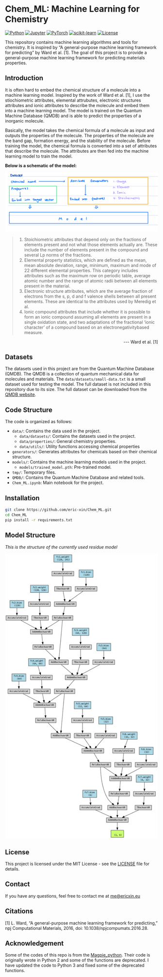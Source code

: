 # Chem_ML: Machine Learning for Chemistry

[![Python](https://img.shields.io/badge/Python-3776AB?logo=python&logoColor=white)](https://www.python.org/)
[![Jupyter](https://img.shields.io/badge/Jupyter-F37626?logo=jupyter&logoColor=white)](https://jupyter.org/)
[![PyTorch](https://img.shields.io/badge/PyTorch-EE4C2C?logo=pytorch&logoColor=white)](https://pytorch.org/)
[![scikit-learn](https://img.shields.io/badge/scikit--learn-F7931E?logo=scikit-learn&logoColor=white)](https://scikit-learn.org/)
[![License](https://img.shields.io/badge/License-MIT-blue.svg)](https://opensource.org/licenses/MIT)

This repository contains machine learning algorithms and tools for chemistry. It is inspired by “A general-purpose machine learning framework for predicting” by Ward et al. [1]. The goal of this project is to provide a general-purpose machine learning framework for predicting materials properties.

## Introduction
It is often hard to embed the chemical structure of a molecule into a machine learning model. Inspired by the work of Ward et al. [1], I use the stiochiometric attributes, elemental attrubutes, electronic structures attributes and ionic attributes to describe the molecule and embed them into a machine learning model. The model is trained on the Quantum Machine Database (QMDB) and is able to predict the properties of a inorganic molecule.

Basically, the model takes the chemical formula of a molecule as input and outputs the properties of the molecule. The properties of the molecule are the band gap, formation energy, and the stability of the molecule. Before training the model, the chemical formula is converted into a set of attributes that describe the molecule. The attributes are then fed into the machine learning model to train the model.

**Below is a schematic of the model:**

![Model](./assets/img/model.png)

> 1. Stoichiometric attributes that depend only on the fractions of elements present and not what those elements actually are. These include the number of elements present in the compound and several Lp norms of the fractions.  
> 2. Elemental property statistics, which are defined as the mean, mean absolute deviation, range, minimum, maximum and mode of 22 different elemental properties. This category includes attributes such as the maximum row on periodic table, average atomic number and the range of atomic radii between all elements present in the material.  
> 3. Electronic structure attributes, which are the average fraction of electrons from the s, p, d and f valence shells between all present elements. These are identical to the attributes used by Meredig et al.
> 4. Ionic compound attributes that include whether it is possible to form an ionic compound assuming all elements are present in a single oxidation state, and two adaptations of the fractional ‘ionic character’ of a compound based on an electronegativitybased measure.

<p align="right">--- Ward et al. [1]</p>

## Datasets
The datasets used in this project are from the Quantum Machine Database (QMDB). The QMDB is a collection of quantum mechanical data for molecules and materials. The `data/datasets/small-data.txt` is a small dataset used for testing the model. The full dataset is not included in this repository due to its size. The full dataset can be downloaded from the [QMDB website](http://quantum-machine.org/datasets/).

## Code Structure

The code is organized as follows:

- `data/`: Contains the data used in the project.
  - `data/datasets/`: Contains the datasets used in the project.
  - `data/properties/`: General chemistry properties.
  - `data/utils/`: Utility functions accessing chemical properties
- `generators/`: Generates attributes for chemicals based on their chemical structure.
- `models/`: Contains the machine learning models used in the project.
  - `models/trained_model.pth`: Pre-trained model.
- `tmp/`: Temporary files.
- `QMDB/`: Contains the Quantum Machine Database and related tools.
- `Chem_ML.ipynb`: Main notebook for the project.

## Installation
```bash
git clone https://github.com/eric-xin/Chem_ML.git
cd Chem_ML
pip install -r requirements.txt
```

## Model Structure
*This is the structure of the currently used residue model*

![Model Structure](./assets/img/model_structure.png)

## License
This project is licensed under the MIT License - see the [LICENSE](LICENSE) file for details.

## Contact
If you have any questions, feel free to contact me at [me@ericxin.eu](mailto:me@ericxin.eu)

## Citations
[1] L. Ward, “A general-purpose machine learning framework for predicting,” npj Computational Materials, 2016, doi: 10.1038/npjcompumats.2016.28.

## Acknowledgement
Some of the codes of this repo is from the [Magpie_python](https://github.com/ramv2/magpie_python). Their code is originally wrote in Python 2 and some of the functions are deprecated. I have updated the code to Python 3 and fixed some of the deprecated functions.
